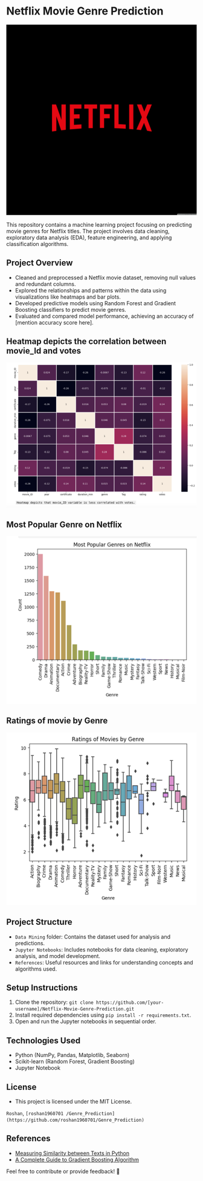 # Netflix Movie Genre Prediction

![Netflix Logo](https://github.com/roshan1960701/Genre_Prediction/blob/main/netflix-wallpaper-3840x3840.jpg)

This repository contains a machine learning project focusing on predicting movie genres for Netflix titles. The project involves data cleaning, exploratory data analysis (EDA), feature engineering, and applying classification algorithms.

## Project Overview

- Cleaned and preprocessed a Netflix movie dataset, removing null values and redundant columns.
- Explored the relationships and patterns within the data using visualizations like heatmaps and bar plots.
- Developed predictive models using Random Forest and Gradient Boosting classifiers to predict movie genres.
- Evaluated and compared model performance, achieving an accuracy of [mention accuracy score here].

## Heatmap depicts the correlation between movie_Id and votes
![Sample Heatmap](https://github.com/roshan1960701/Genre_Prediction/blob/main/Screenshot%202023-12-29%20at%2019.43.37.png)

## Most Popular Genre on Netflix
![Most Popular Genres on Netflix](https://github.com/roshan1960701/Genre_Prediction/blob/main/Screenshot%202023-12-29%20at%2019.43.53.png)

## Ratings of movie by Genre
![Ratings of movie by Genre](https://github.com/roshan1960701/Genre_Prediction/blob/main/Screenshot%202023-12-29%20at%2019.44.03.png)

## Project Structure

- `Data Mining` folder: Contains the dataset used for analysis and predictions.
- `Jupyter Notebooks`: Includes notebooks for data cleaning, exploratory analysis, and model development.
- `References`: Useful resources and links for understanding concepts and algorithms used.

## Setup Instructions

1. Clone the repository: `git clone https://github.com/[your-username]/Netflix-Movie-Genre-Prediction.git`
2. Install required dependencies using `pip install -r requirements.txt`.
3. Open and run the Jupyter notebooks in sequential order.

## Technologies Used

- Python (NumPy, Pandas, Matplotlib, Seaborn)
- Scikit-learn (Random Forest, Gradient Boosting)
- Jupyter Notebook

## License
- This project is licensed under the MIT License.
  
`Roshan`, `[roshan1960701
/Genre_Prediction](https://github.com/roshan1960701/Genre_Prediction)`

## References

- [Measuring Similarity between Texts in Python](https://sites.temple.edu/tudsc/2017/03/30/measuring-similarity-between-texts-in-python/#:~:text=The%20cosine%20similarity%20is%20the,the%20similarity%20between%20two%20documents.)
- [A Complete Guide to Gradient Boosting Algorithm](https://www.analyticsvidhya.com/blog/2021/09/gradient-boosting-algorithm-a-complete-guide-for-beginners/)

Feel free to contribute or provide feedback! 🚀
